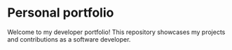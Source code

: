 # Personal portfolio

Welcome to my developer portfolio! This repository showcases my projects and contributions as a software developer.
